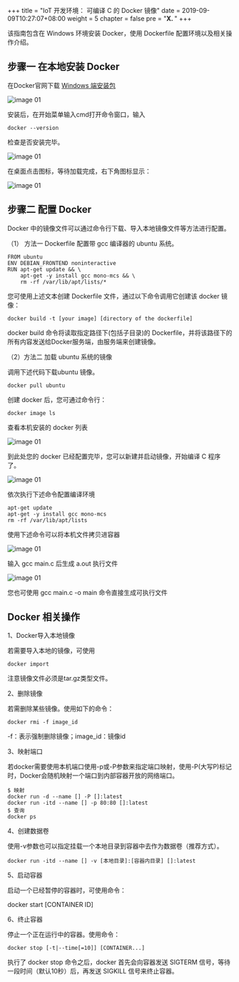 +++
title = "IoT 开发环境： 可编译 C 的 Docker 镜像"
date = 2019-09-09T10:27:07+08:00
weight = 5
chapter = false
pre = "<b>X. </b>"
+++

该指南包含在 Windows 环境安装 Docker，使用 Dockerfile 配置环境以及相关操作介绍。 

## 步骤一 在本地安装 Docker 

在Docker官网下载 [Windows 端安装包](https://docs.docker.com/docker-for-windows/install/)

![image 01](https://lab798.s3.cn-north-1.amazonaws.com.cn/legacy/iot/docker-c/03.png)

安装后，在开始菜单输入cmd打开命令窗口，输入

	docker --version

检查是否安装完毕。

![image 01](https://lab798.s3.cn-north-1.amazonaws.com.cn/legacy/iot/docker-c/07.png)

在桌面点击图标，等待加载完成，右下角图标显示：

![image 01](https://lab798.s3.cn-north-1.amazonaws.com.cn/legacy/iot/docker-c/11.png)

## 步骤二 配置 Docker

Docker 中的镜像文件可以通过命令行下载、导入本地镜像文件等方法进行配置。

（1） 方法一 Dockerfile 配置带 gcc 编译器的 ubuntu 系统。

	FROM ubuntu
	ENV DEBIAN_FRONTEND noninteractive
	RUN apt-get update && \
    	apt-get -y install gcc mono-mcs && \
		rm -rf /var/lib/apt/lists/*

您可使用上述文本创建 Dockerfile 文件，通过以下命令调用它创建该 docker 镜像：

	docker build -t [your image] [directory of the dockerfile]

docker build 命令将读取指定路径下(包括子目录)的 Dockerfile，并将该路径下的所有内容发送给Docker服务端，由服务端来创建镜像。

（2）方法二 加载 ubuntu 系统的镜像

调用下述代码下载ubuntu 镜像。

	docker pull ubuntu 

创建 docker 后，您可通过命令行：
 
	docker image ls 

查看本机安装的 docker 列表

![image 01](https://lab798.s3.cn-north-1.amazonaws.com.cn/legacy/iot/docker-c/05.png)

到此处您的 docker 已经配置完毕，您可以新建并启动镜像，开始编译 C 程序了。

![image 01](https://lab798.s3.cn-north-1.amazonaws.com.cn/legacy/iot/docker-c/08.png)

依次执行下述命令配置编译环境

	apt-get update 
    apt-get -y install gcc mono-mcs
	rm -rf /var/lib/apt/lists

使用下述命令可以将本机文件拷贝进容器

![image 01](https://lab798.s3.cn-north-1.amazonaws.com.cn/legacy/iot/docker-c/09.png)

输入 gcc main.c 后生成 a.out 执行文件

![image 01](https://lab798.s3.cn-north-1.amazonaws.com.cn/legacy/iot/docker-c/10.png)

您也可使用 gcc main.c -o main 命令直接生成可执行文件 

## Docker 相关操作

1、Docker导入本地镜像

若需要导入本地的镜像，可使用

	docker import 

注意镜像文件必须是tar.gz类型文件。

2、删除镜像

若需删除某些镜像。使用如下的命令：

	docker rmi -f image_id 

-f：表示强制删除镜像；image_id：镜像id

3、映射端口

若docker需要使用本机端口使用-p或-P参数来指定端口映射，使用-P(大写P)标记时，Docker会随机映射一个端口到内部容器开放的网络端口。

	$ 映射
	docker run -d --name [] -P []:latest 
	docker run -itd --name [] -p 80:80 []:latest 
	$ 查询
	docker ps 

4、创建数据卷

使用-v参数也可以指定挂载一个本地目录到容器中去作为数据卷（推荐方式）。

	docker run -itd --name [] -v [本地目录]:[容器内目录] []:latest

5、启动容器

启动一个已经暂停的容器时，可使用命令：

docker start [CONTAINER ID]

6、终止容器

停止一个正在运行中的容器。使用命令：

	docker stop [-t|--time[=10]] [CONTAINER...]

执行了 docker stop 命令之后，docker 首先会向容器发送 SIGTERM 信号，等待一段时间（默认10秒）后，再发送 SIGKILL 信号来终止容器。


